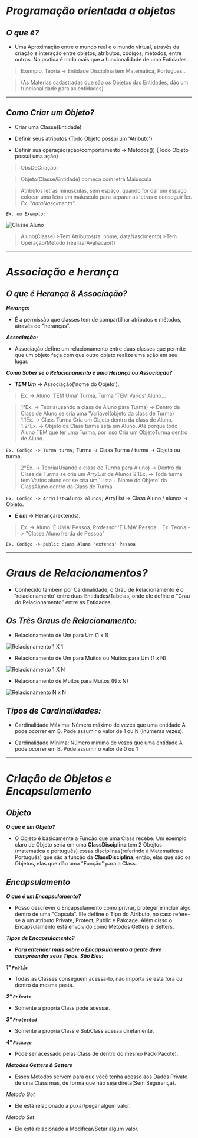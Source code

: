 # **_Programação orientada a objetos_**

## _O que é?_
 
 * Uma Aproximação entre o mundo real e o mundo virtual, através da criação e interação entre 
   objetos, atributos, códigos, métodos, entre outros. Na pratica é nada mais que a funcionalidade de uma Entidades.
   
  > Exemplo. Teoria -> Entidade Disciplina tem Matematica, Portugues...
  
  > (As Materias cadastradas que são os Objetos das Entidades, dão um funcionalidade para as entidades).



***



## _Como Criar um Objeto?_
 
 * Criar uma Classe(Entidade)

 * Definir seus atributos {Todo Objeto possui um 'Atributo'}
 
 * Definir sua operação(ação/comportamento -> Metodos()) {Todo Objeto possui uma ação}  
 
 > ObsDeCriação: 
 
 >Objeto(Classe/Entidade) começa com letra Maiúscula 
 
 >Atributos letras minúsculas, sem espaço, quando for dar um espaço colocar uma letra em maiúsculo para separar as letras e conseguir ler. _Ex. "dataNascimento"_.

 _`Ex. ou Exemplo:`_

![Classe Aluno](https://user-images.githubusercontent.com/101998147/176944110-e7788b5b-5a4e-4270-a174-b5b59259f731.png)
> Aluno(Classe) >Tem Atributos(ra, nome, dataNascimento) >Tem Operação/Metodo (realizarAvaliacao())




***



# _Associação e herança_

## _O que é Herança & Associação?_

_**Herança:**_
 * É a permissão que classes tem de compartilhar atributos e métodos, através de "heranças".
 
_**Associação:**_
 * Associação define um relacionamento entre duas classes que permite que um objeto faça com que outro objeto 
   realize uma ação em seu lugar.
  
_**Como Saber se o Relacionamento é uma Herança ou Associação?**_
 
 * _**TEM Um**_ -> Associação('nome do Objeto').
 > Ex. ->  Aluno 'TEM Uma' Turma, Turma 'TEM Varios' Aluno...

> 1°Ex. -> Teoria(usando a class de Aluno para Turma) -> Dentro da Class de Aluno se cria uma 'Variavel(objeto da class de Turma)  
> 1.1Ex. -> Class Turma Cria um Objeto dentro da class de Aluno.  
> 1.2°Ex. -> Objeto da Class turma esta em Aluno. Até porque todo Aluno TEM que ter uma Turma, por isso Cria um ObjetoTurma dentro de Aluno.

`Ex. Codigo -> Turma turma;`   Turma -> Class Turma / turma -> Objeto ou turma.

> 2°Ex. -> Teoria(Usando a class de Turma para Aluno) -> Dentro da Class de Turma se cria um _ArryList_ de Alunos
> 2.1Ex. -> Toda turma tem Varios aluno ent se cria um 'Lista + Nome do Objeto' da ClassAluno dentro da Class de Turma

`Ex. Codigo -> ArryList<Aluno> alunos;` ArryList<Aluno> -> Class Aluno / alunos -> Objeto.


 * _**É um**_ -> Herança(extends). 
 > Ex. -> Aluno 'É UMA' Pessoa, Professor 'É UMA' Pessoa...
 > Ex. Teoria -> "Classe Aluno herda de Pessoa"
 
 `Ex. Codigo -> public class Aluno 'extends' Pessoa`

 ---
 
# _Graus de Relacionamentos?_

 * Conhecido também por Cardinalidade, o Grau de Relacionamento é o 'relacionamento' entre duas Entidades/Tabelas, 
   onde ele define o "Grau do Relacionamento" entre as Entidades.

## _Os Três Graus de Relacionamento:_
 
* Relacionamento de Um para Um (1 x 1)

![Relacionamento 1 X 1](https://consultabd.files.wordpress.com/2019/09/img01_1x1.jpg)


* Relacionamento de Um para Muitos ou Muitos para Um (1 x N)

![Relacionamento 1 X N](https://user-images.githubusercontent.com/101998147/176983219-c9f34699-dc1c-4773-9664-4aaa2cf218d6.png)


* Relacionamento de Muitos para Muitos (N x N)

![Relacionamento N x N](https://consultabd.files.wordpress.com/2019/09/img01_nxn.jpg?w=616)

## _Tipos de Cardinalidades:_
 
* Cardinalidade Máxima: Número máximo de vezes que uma entidade A pode ocorrer em B. Pode assumir o valor de 1 ou N 
  (inúmeras vezes).

* Cardinalidade Mínima: Número mínimo de vezes que uma entidade A pode ocorrer em B. Pode assumir o valor de 0 ou 1



---



# _Criação de Objetos e Encapsulamento_
 
## _Objeto_

 _**O que é um Objeto?**_
 
* O Objeto é basicamente a Função que uma Class recebe. Um exemplo claro de Objeto seria em uma __ClassDisciplina__ tem 2 Obejtos (matematica e português) essas disciplinas(referindo à Matematica e Português) que são a função da __ClassDisciplina__, então, elas que são os Objetos, elas que dão uma "Função" para a Class.

 
 
 ## _Encapsulamento_

 _**O que é um Encapsulamento?**_

 * Posso descrever o Encapsulamento como privrar, proteger e incluir algo dentro de uma "Capsula". Ele defiine o Tipo do Atributo, no caso refere-se á um atributo Private, Protect, Public e Pakcage. Além disso o Encapsulamento está envolvido como Metodos Getters e Setters.
 
 _**Tipos de Encapsulamento?**_
 
 * _**Para entender mais sobre o Encapsulamento a gente deve compreender seus Tipos. São Eles:**_
 
 _**1° `Public`**_
 * Todas as Classes conseguem acessa-lo, não importa se está fora ou dentro da mesma pasta.
 
 _**2° `Private`**_
 * Somente a propria Class pode acessar.
 
 _**3° `Protected`**_
 * Somente a propria Class e SubClass acessa diretamente.
 
 _**4° `Package`**_
 * Pode ser acessado pelas Class de dentro do mesmo Pack(Pacote).

 _**Metodos Getters & Setters**_
 * Esses Metodos servem para que você tenha acesso aos Dados Private de uma Class mas, de forma que não seja direta(Sem Segurança).
 
 _Metodo Get_
 * Ele está relacionado a puxar/pegar algum valor.
 
 _Metodo Set_
 * Ele está relacionado a Modificar/Setar algum valor.
